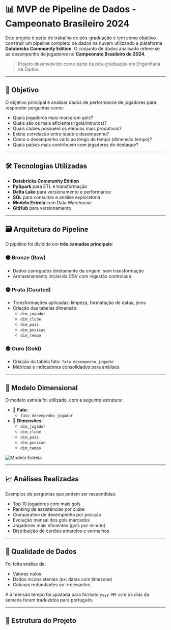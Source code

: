 # 📊 MVP de Pipeline de Dados - Campeonato Brasileiro 2024

Este projeto é parte do trabalho de pós-graduação e tem como objetivo construir um pipeline completo de dados na nuvem utilizando a plataforma **Databricks Community Edition**. O conjunto de dados analisado refere-se ao desempenho de jogadores no **Campeonato Brasileiro de 2024**.

> Projeto desenvolvido como parte da pós-graduação em Engenharia de Dados.

---

## 🎯 Objetivo

O objetivo principal é analisar dados de performance de jogadores para responder perguntas como:

- Quais jogadores mais marcaram gols?
- Quais são os mais eficientes (gols/minutos)?
- Quais clubes possuem os elencos mais produtivos?
- Existe correlação entre idade e desempenho?
- Como o desempenho varia ao longo do tempo (dimensão tempo)?
- Quais países mais contribuem com jogadores de destaque?

---

## 🛠️ Tecnologias Utilizadas

- **Databricks Community Edition**
- **PySpark** para ETL e transformação
- **Delta Lake** para versionamento e performance
- **SQL** para consultas e análise exploratória
- **Modelo Estrela** com Data Warehouse
- **GitHub** para versionamento

---

## 🗃️ Arquitetura do Pipeline

O pipeline foi dividido em **três camadas principais**:

### 🟠 Bronze (Raw)
- Dados carregados diretamente da origem, sem transformação
- Armazenamento inicial do CSV com ingestão controlada

### 🟡 Prata (Curated)
- Transformações aplicadas: limpeza, formatação de datas, joins
- Criação das tabelas dimensão:
  - `dim_jogador`
  - `dim_clube`
  - `dim_pais`
  - `dim_posicao`
  - `dim_tempo`

### 🟢 Ouro (Gold)
- Criação da tabela fato: `fato_desempenho_jogador`
- Métricas e indicadores consolidados para análises

---

## 🧠 Modelo Dimensional

O modelo estrela foi utilizado, com a seguinte estrutura:

- 🎯 **Fato:**
  - `fato_desempenho_jogador`
- 🌟 **Dimensões:**
  - `dim_jogador`
  - `dim_clube`
  - `dim_pais`
  - `dim_posicao`
  - `dim_tempo`

![Modelo Estrela](modelo_estrela.png)

---

## 📈 Análises Realizadas

Exemplos de perguntas que podem ser respondidas:

- Top 10 jogadores com mais gols
- Ranking de assistências por clube
- Comparativo de desempenho por posição
- Evolução mensal dos gols marcados
- Jogadores mais eficientes (gols por minuto)
- Distribuição de cartões amarelos e vermelhos

---

## 🧪 Qualidade de Dados

Foi feita análise de:
- Valores nulos
- Dados inconsistentes (ex: datas com timezone)
- Colunas redundantes ou irrelevantes

A dimensão tempo foi ajustada para formato `yyyy-MM-dd` e os dias da semana foram traduzidos para português.

---

## 📂 Estrutura do Projeto

